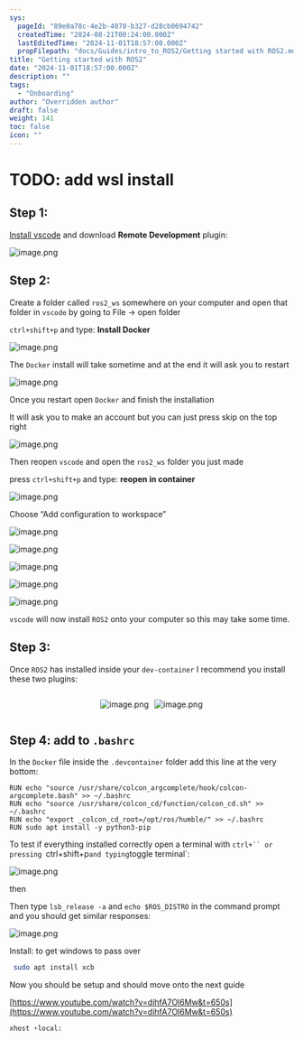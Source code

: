 ```yaml
---
sys:
  pageId: "89e0a78c-4e2b-4070-b327-d28cb0694742"
  createdTime: "2024-08-21T00:24:00.000Z"
  lastEditedTime: "2024-11-01T18:57:00.000Z"
  propFilepath: "docs/Guides/intro_to_ROS2/Getting started with ROS2.md"
title: "Getting started with ROS2"
date: "2024-11-01T18:57:00.000Z"
description: ""
tags:
  - "Onboarding"
author: "Overridden author"
draft: false
weight: 141
toc: false
icon: ""
---
```


# TODO: add wsl install

## Step 1:

[Install vscode](https://code.visualstudio.com/download) and download **Remote Development** plugin:

![image.png](https://prod-files-secure.s3.us-west-2.amazonaws.com/d518164a-d88e-44d1-a4ee-3adb3bd8bce0/efb52993-1881-4a40-b95e-6f020334f022/image.png?X-Amz-Algorithm=AWS4-HMAC-SHA256&X-Amz-Content-Sha256=UNSIGNED-PAYLOAD&X-Amz-Credential=ASIAZI2LB4664DYKWIB5%2F20250314%2Fus-west-2%2Fs3%2Faws4_request&X-Amz-Date=20250314T100825Z&X-Amz-Expires=3600&X-Amz-Security-Token=IQoJb3JpZ2luX2VjEKH%2F%2F%2F%2F%2F%2F%2F%2F%2F%2FwEaCXVzLXdlc3QtMiJGMEQCIHCtSsBBiNz4YRXXI05CT2rlQ4ZDXrJ4CPO%2Fwiah9ik8AiAJdxaXPH%2FZBvWmdUnnseF2gQsuJSttWf32cYHQwO9IwCqIBAjq%2F%2F%2F%2F%2F%2F%2F%2F%2F%2F8BEAAaDDYzNzQyMzE4MzgwNSIMN2iqfUUAaDUs%2BM%2BnKtwDYU9wYeDdCuXh%2BRwAUGT15Bg3tYKqYYh%2F33Ts0%2FpkklfUgycpwbfjiD2evZRzg%2F3KQveesk0v6492%2FdE%2BuAYrNaHPUwuchh2vURci6KqQRtUC%2B7umkUhHbp734t5296mPgf72vc34kNpMdQbfIuHU5Nn58dw1DK3FfSjUwGmMPE45GfGA2SkTa8ZTBDA8G8uM%2FrSW9re98WH82FGYnLWGjaHciJUN04kVhicAfJQikNaggYf9QPU7z569gKLjZvmofydjYN%2Bv96ZSgEwev5EV%2FBG4ZIhj7PcjZ%2Fkv4nIc37V0O5zblDDH%2B440NwvlxAkbpadAK%2BUR6ql3Lp19uk5kbkemCFH6Oaou6MoocOLUjqOIWRwNKV%2FV4L1GVAFvvQNsT99gZt1fD7Vmx24qVtRuifmeObOlmRUWl%2FEoAtGRWGeMTNV%2B1NfUqABQQKDArEcBZSUPaLSGSHvZK%2FvzdESRKw80jOtstOn6XZuM%2B7SrRA6e%2B4zegVkzg3aimQjP%2FImoKpsW6nspL8tbMWlSxTfqLLZsvM6EdG6GqnVelTEvpnH6B1AcdvO%2F12B%2BE19WIbB7pnqJmx%2BlIQyiFxqgHYY5xoemuXHvF7QfMXyJdADsFjfWSlxCvUNqxDsAtmowoejPvgY6pgGQwzA4WcppynoQJYsyZDKQMbBu8BA85FLFle0g2oJ0vTicqMqy78cJpmjIuNqZD9dMVuPF5zflOl7AhrgQ2bm0K1jK86vIdbxrqIpljLuj2XLM1V1uHvNoJga1R72nu8ExGXUkdsTHF3lXikjMMpOKKsWBTyjloA7h3eUbQ3YCwUxG31ybb8tPvX2WFdH73WIXsR6QTBcwPsqlKOhS7BA6NPW66S7g&X-Amz-Signature=6365daa31520ec6d58519fb8be70708ece2d3d3c85dc4574fb53b31e6dfcf4a1&X-Amz-SignedHeaders=host&x-id=GetObject)

## Step 2:

Create a folder called `ros2_ws` somewhere on your computer and open that folder in `vscode` by going to File → open folder 

`ctrl+shift+p` and type: **Install Docker**

![image.png](https://prod-files-secure.s3.us-west-2.amazonaws.com/d518164a-d88e-44d1-a4ee-3adb3bd8bce0/2269dc0e-1cd5-47ff-bceb-c04ad9b2eab0/image.png?X-Amz-Algorithm=AWS4-HMAC-SHA256&X-Amz-Content-Sha256=UNSIGNED-PAYLOAD&X-Amz-Credential=ASIAZI2LB4664DYKWIB5%2F20250314%2Fus-west-2%2Fs3%2Faws4_request&X-Amz-Date=20250314T100825Z&X-Amz-Expires=3600&X-Amz-Security-Token=IQoJb3JpZ2luX2VjEKH%2F%2F%2F%2F%2F%2F%2F%2F%2F%2FwEaCXVzLXdlc3QtMiJGMEQCIHCtSsBBiNz4YRXXI05CT2rlQ4ZDXrJ4CPO%2Fwiah9ik8AiAJdxaXPH%2FZBvWmdUnnseF2gQsuJSttWf32cYHQwO9IwCqIBAjq%2F%2F%2F%2F%2F%2F%2F%2F%2F%2F8BEAAaDDYzNzQyMzE4MzgwNSIMN2iqfUUAaDUs%2BM%2BnKtwDYU9wYeDdCuXh%2BRwAUGT15Bg3tYKqYYh%2F33Ts0%2FpkklfUgycpwbfjiD2evZRzg%2F3KQveesk0v6492%2FdE%2BuAYrNaHPUwuchh2vURci6KqQRtUC%2B7umkUhHbp734t5296mPgf72vc34kNpMdQbfIuHU5Nn58dw1DK3FfSjUwGmMPE45GfGA2SkTa8ZTBDA8G8uM%2FrSW9re98WH82FGYnLWGjaHciJUN04kVhicAfJQikNaggYf9QPU7z569gKLjZvmofydjYN%2Bv96ZSgEwev5EV%2FBG4ZIhj7PcjZ%2Fkv4nIc37V0O5zblDDH%2B440NwvlxAkbpadAK%2BUR6ql3Lp19uk5kbkemCFH6Oaou6MoocOLUjqOIWRwNKV%2FV4L1GVAFvvQNsT99gZt1fD7Vmx24qVtRuifmeObOlmRUWl%2FEoAtGRWGeMTNV%2B1NfUqABQQKDArEcBZSUPaLSGSHvZK%2FvzdESRKw80jOtstOn6XZuM%2B7SrRA6e%2B4zegVkzg3aimQjP%2FImoKpsW6nspL8tbMWlSxTfqLLZsvM6EdG6GqnVelTEvpnH6B1AcdvO%2F12B%2BE19WIbB7pnqJmx%2BlIQyiFxqgHYY5xoemuXHvF7QfMXyJdADsFjfWSlxCvUNqxDsAtmowoejPvgY6pgGQwzA4WcppynoQJYsyZDKQMbBu8BA85FLFle0g2oJ0vTicqMqy78cJpmjIuNqZD9dMVuPF5zflOl7AhrgQ2bm0K1jK86vIdbxrqIpljLuj2XLM1V1uHvNoJga1R72nu8ExGXUkdsTHF3lXikjMMpOKKsWBTyjloA7h3eUbQ3YCwUxG31ybb8tPvX2WFdH73WIXsR6QTBcwPsqlKOhS7BA6NPW66S7g&X-Amz-Signature=04bdb0e2c9c7e356cbd477a77b971edeed4b561cb5fc1a13de6cea9fc5c4eb91&X-Amz-SignedHeaders=host&x-id=GetObject)

The `Docker` install will take sometime and at the end it will ask you to restart

![image.png](https://prod-files-secure.s3.us-west-2.amazonaws.com/d518164a-d88e-44d1-a4ee-3adb3bd8bce0/ed233f78-be33-4b1f-b89c-9c346c0e961e/image.png?X-Amz-Algorithm=AWS4-HMAC-SHA256&X-Amz-Content-Sha256=UNSIGNED-PAYLOAD&X-Amz-Credential=ASIAZI2LB4664DYKWIB5%2F20250314%2Fus-west-2%2Fs3%2Faws4_request&X-Amz-Date=20250314T100825Z&X-Amz-Expires=3600&X-Amz-Security-Token=IQoJb3JpZ2luX2VjEKH%2F%2F%2F%2F%2F%2F%2F%2F%2F%2FwEaCXVzLXdlc3QtMiJGMEQCIHCtSsBBiNz4YRXXI05CT2rlQ4ZDXrJ4CPO%2Fwiah9ik8AiAJdxaXPH%2FZBvWmdUnnseF2gQsuJSttWf32cYHQwO9IwCqIBAjq%2F%2F%2F%2F%2F%2F%2F%2F%2F%2F8BEAAaDDYzNzQyMzE4MzgwNSIMN2iqfUUAaDUs%2BM%2BnKtwDYU9wYeDdCuXh%2BRwAUGT15Bg3tYKqYYh%2F33Ts0%2FpkklfUgycpwbfjiD2evZRzg%2F3KQveesk0v6492%2FdE%2BuAYrNaHPUwuchh2vURci6KqQRtUC%2B7umkUhHbp734t5296mPgf72vc34kNpMdQbfIuHU5Nn58dw1DK3FfSjUwGmMPE45GfGA2SkTa8ZTBDA8G8uM%2FrSW9re98WH82FGYnLWGjaHciJUN04kVhicAfJQikNaggYf9QPU7z569gKLjZvmofydjYN%2Bv96ZSgEwev5EV%2FBG4ZIhj7PcjZ%2Fkv4nIc37V0O5zblDDH%2B440NwvlxAkbpadAK%2BUR6ql3Lp19uk5kbkemCFH6Oaou6MoocOLUjqOIWRwNKV%2FV4L1GVAFvvQNsT99gZt1fD7Vmx24qVtRuifmeObOlmRUWl%2FEoAtGRWGeMTNV%2B1NfUqABQQKDArEcBZSUPaLSGSHvZK%2FvzdESRKw80jOtstOn6XZuM%2B7SrRA6e%2B4zegVkzg3aimQjP%2FImoKpsW6nspL8tbMWlSxTfqLLZsvM6EdG6GqnVelTEvpnH6B1AcdvO%2F12B%2BE19WIbB7pnqJmx%2BlIQyiFxqgHYY5xoemuXHvF7QfMXyJdADsFjfWSlxCvUNqxDsAtmowoejPvgY6pgGQwzA4WcppynoQJYsyZDKQMbBu8BA85FLFle0g2oJ0vTicqMqy78cJpmjIuNqZD9dMVuPF5zflOl7AhrgQ2bm0K1jK86vIdbxrqIpljLuj2XLM1V1uHvNoJga1R72nu8ExGXUkdsTHF3lXikjMMpOKKsWBTyjloA7h3eUbQ3YCwUxG31ybb8tPvX2WFdH73WIXsR6QTBcwPsqlKOhS7BA6NPW66S7g&X-Amz-Signature=cb86770985474668b825843c3eb0bc4cf00211bd38c77b59ef243b4e5f32d488&X-Amz-SignedHeaders=host&x-id=GetObject)

Once you restart open `Docker` and finish the installation

It will ask you to make an account but you can just press skip on the top right

![image.png](https://prod-files-secure.s3.us-west-2.amazonaws.com/d518164a-d88e-44d1-a4ee-3adb3bd8bce0/21010ad9-1659-4fd9-9f59-9932a09b2a3d/image.png?X-Amz-Algorithm=AWS4-HMAC-SHA256&X-Amz-Content-Sha256=UNSIGNED-PAYLOAD&X-Amz-Credential=ASIAZI2LB4664DYKWIB5%2F20250314%2Fus-west-2%2Fs3%2Faws4_request&X-Amz-Date=20250314T100825Z&X-Amz-Expires=3600&X-Amz-Security-Token=IQoJb3JpZ2luX2VjEKH%2F%2F%2F%2F%2F%2F%2F%2F%2F%2FwEaCXVzLXdlc3QtMiJGMEQCIHCtSsBBiNz4YRXXI05CT2rlQ4ZDXrJ4CPO%2Fwiah9ik8AiAJdxaXPH%2FZBvWmdUnnseF2gQsuJSttWf32cYHQwO9IwCqIBAjq%2F%2F%2F%2F%2F%2F%2F%2F%2F%2F8BEAAaDDYzNzQyMzE4MzgwNSIMN2iqfUUAaDUs%2BM%2BnKtwDYU9wYeDdCuXh%2BRwAUGT15Bg3tYKqYYh%2F33Ts0%2FpkklfUgycpwbfjiD2evZRzg%2F3KQveesk0v6492%2FdE%2BuAYrNaHPUwuchh2vURci6KqQRtUC%2B7umkUhHbp734t5296mPgf72vc34kNpMdQbfIuHU5Nn58dw1DK3FfSjUwGmMPE45GfGA2SkTa8ZTBDA8G8uM%2FrSW9re98WH82FGYnLWGjaHciJUN04kVhicAfJQikNaggYf9QPU7z569gKLjZvmofydjYN%2Bv96ZSgEwev5EV%2FBG4ZIhj7PcjZ%2Fkv4nIc37V0O5zblDDH%2B440NwvlxAkbpadAK%2BUR6ql3Lp19uk5kbkemCFH6Oaou6MoocOLUjqOIWRwNKV%2FV4L1GVAFvvQNsT99gZt1fD7Vmx24qVtRuifmeObOlmRUWl%2FEoAtGRWGeMTNV%2B1NfUqABQQKDArEcBZSUPaLSGSHvZK%2FvzdESRKw80jOtstOn6XZuM%2B7SrRA6e%2B4zegVkzg3aimQjP%2FImoKpsW6nspL8tbMWlSxTfqLLZsvM6EdG6GqnVelTEvpnH6B1AcdvO%2F12B%2BE19WIbB7pnqJmx%2BlIQyiFxqgHYY5xoemuXHvF7QfMXyJdADsFjfWSlxCvUNqxDsAtmowoejPvgY6pgGQwzA4WcppynoQJYsyZDKQMbBu8BA85FLFle0g2oJ0vTicqMqy78cJpmjIuNqZD9dMVuPF5zflOl7AhrgQ2bm0K1jK86vIdbxrqIpljLuj2XLM1V1uHvNoJga1R72nu8ExGXUkdsTHF3lXikjMMpOKKsWBTyjloA7h3eUbQ3YCwUxG31ybb8tPvX2WFdH73WIXsR6QTBcwPsqlKOhS7BA6NPW66S7g&X-Amz-Signature=6ea919ec4ea18285a0c5389eaa26fd04d64fed7078aff1cbad6a86f085140458&X-Amz-SignedHeaders=host&x-id=GetObject)

Then reopen `vscode` and open the `ros2_ws` folder you just made

press `ctrl+shift+p` and type: **reopen in container**

![image.png](https://prod-files-secure.s3.us-west-2.amazonaws.com/d518164a-d88e-44d1-a4ee-3adb3bd8bce0/4e93b8c2-41ad-488c-8095-c74205196118/image.png?X-Amz-Algorithm=AWS4-HMAC-SHA256&X-Amz-Content-Sha256=UNSIGNED-PAYLOAD&X-Amz-Credential=ASIAZI2LB4664DYKWIB5%2F20250314%2Fus-west-2%2Fs3%2Faws4_request&X-Amz-Date=20250314T100825Z&X-Amz-Expires=3600&X-Amz-Security-Token=IQoJb3JpZ2luX2VjEKH%2F%2F%2F%2F%2F%2F%2F%2F%2F%2FwEaCXVzLXdlc3QtMiJGMEQCIHCtSsBBiNz4YRXXI05CT2rlQ4ZDXrJ4CPO%2Fwiah9ik8AiAJdxaXPH%2FZBvWmdUnnseF2gQsuJSttWf32cYHQwO9IwCqIBAjq%2F%2F%2F%2F%2F%2F%2F%2F%2F%2F8BEAAaDDYzNzQyMzE4MzgwNSIMN2iqfUUAaDUs%2BM%2BnKtwDYU9wYeDdCuXh%2BRwAUGT15Bg3tYKqYYh%2F33Ts0%2FpkklfUgycpwbfjiD2evZRzg%2F3KQveesk0v6492%2FdE%2BuAYrNaHPUwuchh2vURci6KqQRtUC%2B7umkUhHbp734t5296mPgf72vc34kNpMdQbfIuHU5Nn58dw1DK3FfSjUwGmMPE45GfGA2SkTa8ZTBDA8G8uM%2FrSW9re98WH82FGYnLWGjaHciJUN04kVhicAfJQikNaggYf9QPU7z569gKLjZvmofydjYN%2Bv96ZSgEwev5EV%2FBG4ZIhj7PcjZ%2Fkv4nIc37V0O5zblDDH%2B440NwvlxAkbpadAK%2BUR6ql3Lp19uk5kbkemCFH6Oaou6MoocOLUjqOIWRwNKV%2FV4L1GVAFvvQNsT99gZt1fD7Vmx24qVtRuifmeObOlmRUWl%2FEoAtGRWGeMTNV%2B1NfUqABQQKDArEcBZSUPaLSGSHvZK%2FvzdESRKw80jOtstOn6XZuM%2B7SrRA6e%2B4zegVkzg3aimQjP%2FImoKpsW6nspL8tbMWlSxTfqLLZsvM6EdG6GqnVelTEvpnH6B1AcdvO%2F12B%2BE19WIbB7pnqJmx%2BlIQyiFxqgHYY5xoemuXHvF7QfMXyJdADsFjfWSlxCvUNqxDsAtmowoejPvgY6pgGQwzA4WcppynoQJYsyZDKQMbBu8BA85FLFle0g2oJ0vTicqMqy78cJpmjIuNqZD9dMVuPF5zflOl7AhrgQ2bm0K1jK86vIdbxrqIpljLuj2XLM1V1uHvNoJga1R72nu8ExGXUkdsTHF3lXikjMMpOKKsWBTyjloA7h3eUbQ3YCwUxG31ybb8tPvX2WFdH73WIXsR6QTBcwPsqlKOhS7BA6NPW66S7g&X-Amz-Signature=9cbe052c2f95b0731db3418d85cf0092f3b6b4535e9c82101c1aba36eb9666f5&X-Amz-SignedHeaders=host&x-id=GetObject)

Choose “Add configuration to workspace”

![image.png](https://prod-files-secure.s3.us-west-2.amazonaws.com/d518164a-d88e-44d1-a4ee-3adb3bd8bce0/9560b282-5060-4989-ba37-97e7b2c22476/image.png?X-Amz-Algorithm=AWS4-HMAC-SHA256&X-Amz-Content-Sha256=UNSIGNED-PAYLOAD&X-Amz-Credential=ASIAZI2LB4664DYKWIB5%2F20250314%2Fus-west-2%2Fs3%2Faws4_request&X-Amz-Date=20250314T100825Z&X-Amz-Expires=3600&X-Amz-Security-Token=IQoJb3JpZ2luX2VjEKH%2F%2F%2F%2F%2F%2F%2F%2F%2F%2FwEaCXVzLXdlc3QtMiJGMEQCIHCtSsBBiNz4YRXXI05CT2rlQ4ZDXrJ4CPO%2Fwiah9ik8AiAJdxaXPH%2FZBvWmdUnnseF2gQsuJSttWf32cYHQwO9IwCqIBAjq%2F%2F%2F%2F%2F%2F%2F%2F%2F%2F8BEAAaDDYzNzQyMzE4MzgwNSIMN2iqfUUAaDUs%2BM%2BnKtwDYU9wYeDdCuXh%2BRwAUGT15Bg3tYKqYYh%2F33Ts0%2FpkklfUgycpwbfjiD2evZRzg%2F3KQveesk0v6492%2FdE%2BuAYrNaHPUwuchh2vURci6KqQRtUC%2B7umkUhHbp734t5296mPgf72vc34kNpMdQbfIuHU5Nn58dw1DK3FfSjUwGmMPE45GfGA2SkTa8ZTBDA8G8uM%2FrSW9re98WH82FGYnLWGjaHciJUN04kVhicAfJQikNaggYf9QPU7z569gKLjZvmofydjYN%2Bv96ZSgEwev5EV%2FBG4ZIhj7PcjZ%2Fkv4nIc37V0O5zblDDH%2B440NwvlxAkbpadAK%2BUR6ql3Lp19uk5kbkemCFH6Oaou6MoocOLUjqOIWRwNKV%2FV4L1GVAFvvQNsT99gZt1fD7Vmx24qVtRuifmeObOlmRUWl%2FEoAtGRWGeMTNV%2B1NfUqABQQKDArEcBZSUPaLSGSHvZK%2FvzdESRKw80jOtstOn6XZuM%2B7SrRA6e%2B4zegVkzg3aimQjP%2FImoKpsW6nspL8tbMWlSxTfqLLZsvM6EdG6GqnVelTEvpnH6B1AcdvO%2F12B%2BE19WIbB7pnqJmx%2BlIQyiFxqgHYY5xoemuXHvF7QfMXyJdADsFjfWSlxCvUNqxDsAtmowoejPvgY6pgGQwzA4WcppynoQJYsyZDKQMbBu8BA85FLFle0g2oJ0vTicqMqy78cJpmjIuNqZD9dMVuPF5zflOl7AhrgQ2bm0K1jK86vIdbxrqIpljLuj2XLM1V1uHvNoJga1R72nu8ExGXUkdsTHF3lXikjMMpOKKsWBTyjloA7h3eUbQ3YCwUxG31ybb8tPvX2WFdH73WIXsR6QTBcwPsqlKOhS7BA6NPW66S7g&X-Amz-Signature=c5fd2209c1850031203529a17d16195de298e0984f1b35b73bc68ff11e4ea1bd&X-Amz-SignedHeaders=host&x-id=GetObject)

![image.png](https://prod-files-secure.s3.us-west-2.amazonaws.com/d518164a-d88e-44d1-a4ee-3adb3bd8bce0/2ee63f81-886b-48e8-a553-dc6e5eac99e4/image.png?X-Amz-Algorithm=AWS4-HMAC-SHA256&X-Amz-Content-Sha256=UNSIGNED-PAYLOAD&X-Amz-Credential=ASIAZI2LB4664DYKWIB5%2F20250314%2Fus-west-2%2Fs3%2Faws4_request&X-Amz-Date=20250314T100825Z&X-Amz-Expires=3600&X-Amz-Security-Token=IQoJb3JpZ2luX2VjEKH%2F%2F%2F%2F%2F%2F%2F%2F%2F%2FwEaCXVzLXdlc3QtMiJGMEQCIHCtSsBBiNz4YRXXI05CT2rlQ4ZDXrJ4CPO%2Fwiah9ik8AiAJdxaXPH%2FZBvWmdUnnseF2gQsuJSttWf32cYHQwO9IwCqIBAjq%2F%2F%2F%2F%2F%2F%2F%2F%2F%2F8BEAAaDDYzNzQyMzE4MzgwNSIMN2iqfUUAaDUs%2BM%2BnKtwDYU9wYeDdCuXh%2BRwAUGT15Bg3tYKqYYh%2F33Ts0%2FpkklfUgycpwbfjiD2evZRzg%2F3KQveesk0v6492%2FdE%2BuAYrNaHPUwuchh2vURci6KqQRtUC%2B7umkUhHbp734t5296mPgf72vc34kNpMdQbfIuHU5Nn58dw1DK3FfSjUwGmMPE45GfGA2SkTa8ZTBDA8G8uM%2FrSW9re98WH82FGYnLWGjaHciJUN04kVhicAfJQikNaggYf9QPU7z569gKLjZvmofydjYN%2Bv96ZSgEwev5EV%2FBG4ZIhj7PcjZ%2Fkv4nIc37V0O5zblDDH%2B440NwvlxAkbpadAK%2BUR6ql3Lp19uk5kbkemCFH6Oaou6MoocOLUjqOIWRwNKV%2FV4L1GVAFvvQNsT99gZt1fD7Vmx24qVtRuifmeObOlmRUWl%2FEoAtGRWGeMTNV%2B1NfUqABQQKDArEcBZSUPaLSGSHvZK%2FvzdESRKw80jOtstOn6XZuM%2B7SrRA6e%2B4zegVkzg3aimQjP%2FImoKpsW6nspL8tbMWlSxTfqLLZsvM6EdG6GqnVelTEvpnH6B1AcdvO%2F12B%2BE19WIbB7pnqJmx%2BlIQyiFxqgHYY5xoemuXHvF7QfMXyJdADsFjfWSlxCvUNqxDsAtmowoejPvgY6pgGQwzA4WcppynoQJYsyZDKQMbBu8BA85FLFle0g2oJ0vTicqMqy78cJpmjIuNqZD9dMVuPF5zflOl7AhrgQ2bm0K1jK86vIdbxrqIpljLuj2XLM1V1uHvNoJga1R72nu8ExGXUkdsTHF3lXikjMMpOKKsWBTyjloA7h3eUbQ3YCwUxG31ybb8tPvX2WFdH73WIXsR6QTBcwPsqlKOhS7BA6NPW66S7g&X-Amz-Signature=49a721f759e9b97384ad7b99c349e2199701e6a46ef97a83537eca622c1b87ee&X-Amz-SignedHeaders=host&x-id=GetObject)

![image.png](https://prod-files-secure.s3.us-west-2.amazonaws.com/d518164a-d88e-44d1-a4ee-3adb3bd8bce0/ae1580b2-b048-407e-aed9-b584224a7a04/image.png?X-Amz-Algorithm=AWS4-HMAC-SHA256&X-Amz-Content-Sha256=UNSIGNED-PAYLOAD&X-Amz-Credential=ASIAZI2LB4664DYKWIB5%2F20250314%2Fus-west-2%2Fs3%2Faws4_request&X-Amz-Date=20250314T100825Z&X-Amz-Expires=3600&X-Amz-Security-Token=IQoJb3JpZ2luX2VjEKH%2F%2F%2F%2F%2F%2F%2F%2F%2F%2FwEaCXVzLXdlc3QtMiJGMEQCIHCtSsBBiNz4YRXXI05CT2rlQ4ZDXrJ4CPO%2Fwiah9ik8AiAJdxaXPH%2FZBvWmdUnnseF2gQsuJSttWf32cYHQwO9IwCqIBAjq%2F%2F%2F%2F%2F%2F%2F%2F%2F%2F8BEAAaDDYzNzQyMzE4MzgwNSIMN2iqfUUAaDUs%2BM%2BnKtwDYU9wYeDdCuXh%2BRwAUGT15Bg3tYKqYYh%2F33Ts0%2FpkklfUgycpwbfjiD2evZRzg%2F3KQveesk0v6492%2FdE%2BuAYrNaHPUwuchh2vURci6KqQRtUC%2B7umkUhHbp734t5296mPgf72vc34kNpMdQbfIuHU5Nn58dw1DK3FfSjUwGmMPE45GfGA2SkTa8ZTBDA8G8uM%2FrSW9re98WH82FGYnLWGjaHciJUN04kVhicAfJQikNaggYf9QPU7z569gKLjZvmofydjYN%2Bv96ZSgEwev5EV%2FBG4ZIhj7PcjZ%2Fkv4nIc37V0O5zblDDH%2B440NwvlxAkbpadAK%2BUR6ql3Lp19uk5kbkemCFH6Oaou6MoocOLUjqOIWRwNKV%2FV4L1GVAFvvQNsT99gZt1fD7Vmx24qVtRuifmeObOlmRUWl%2FEoAtGRWGeMTNV%2B1NfUqABQQKDArEcBZSUPaLSGSHvZK%2FvzdESRKw80jOtstOn6XZuM%2B7SrRA6e%2B4zegVkzg3aimQjP%2FImoKpsW6nspL8tbMWlSxTfqLLZsvM6EdG6GqnVelTEvpnH6B1AcdvO%2F12B%2BE19WIbB7pnqJmx%2BlIQyiFxqgHYY5xoemuXHvF7QfMXyJdADsFjfWSlxCvUNqxDsAtmowoejPvgY6pgGQwzA4WcppynoQJYsyZDKQMbBu8BA85FLFle0g2oJ0vTicqMqy78cJpmjIuNqZD9dMVuPF5zflOl7AhrgQ2bm0K1jK86vIdbxrqIpljLuj2XLM1V1uHvNoJga1R72nu8ExGXUkdsTHF3lXikjMMpOKKsWBTyjloA7h3eUbQ3YCwUxG31ybb8tPvX2WFdH73WIXsR6QTBcwPsqlKOhS7BA6NPW66S7g&X-Amz-Signature=a6bccb9fc8e6ef0749273185fb144b240f1f45017a548ff3c65803d15292740a&X-Amz-SignedHeaders=host&x-id=GetObject)

![image.png](https://prod-files-secure.s3.us-west-2.amazonaws.com/d518164a-d88e-44d1-a4ee-3adb3bd8bce0/53255b28-f75e-430f-b9e3-c0ac8577e42b/image.png?X-Amz-Algorithm=AWS4-HMAC-SHA256&X-Amz-Content-Sha256=UNSIGNED-PAYLOAD&X-Amz-Credential=ASIAZI2LB4664DYKWIB5%2F20250314%2Fus-west-2%2Fs3%2Faws4_request&X-Amz-Date=20250314T100825Z&X-Amz-Expires=3600&X-Amz-Security-Token=IQoJb3JpZ2luX2VjEKH%2F%2F%2F%2F%2F%2F%2F%2F%2F%2FwEaCXVzLXdlc3QtMiJGMEQCIHCtSsBBiNz4YRXXI05CT2rlQ4ZDXrJ4CPO%2Fwiah9ik8AiAJdxaXPH%2FZBvWmdUnnseF2gQsuJSttWf32cYHQwO9IwCqIBAjq%2F%2F%2F%2F%2F%2F%2F%2F%2F%2F8BEAAaDDYzNzQyMzE4MzgwNSIMN2iqfUUAaDUs%2BM%2BnKtwDYU9wYeDdCuXh%2BRwAUGT15Bg3tYKqYYh%2F33Ts0%2FpkklfUgycpwbfjiD2evZRzg%2F3KQveesk0v6492%2FdE%2BuAYrNaHPUwuchh2vURci6KqQRtUC%2B7umkUhHbp734t5296mPgf72vc34kNpMdQbfIuHU5Nn58dw1DK3FfSjUwGmMPE45GfGA2SkTa8ZTBDA8G8uM%2FrSW9re98WH82FGYnLWGjaHciJUN04kVhicAfJQikNaggYf9QPU7z569gKLjZvmofydjYN%2Bv96ZSgEwev5EV%2FBG4ZIhj7PcjZ%2Fkv4nIc37V0O5zblDDH%2B440NwvlxAkbpadAK%2BUR6ql3Lp19uk5kbkemCFH6Oaou6MoocOLUjqOIWRwNKV%2FV4L1GVAFvvQNsT99gZt1fD7Vmx24qVtRuifmeObOlmRUWl%2FEoAtGRWGeMTNV%2B1NfUqABQQKDArEcBZSUPaLSGSHvZK%2FvzdESRKw80jOtstOn6XZuM%2B7SrRA6e%2B4zegVkzg3aimQjP%2FImoKpsW6nspL8tbMWlSxTfqLLZsvM6EdG6GqnVelTEvpnH6B1AcdvO%2F12B%2BE19WIbB7pnqJmx%2BlIQyiFxqgHYY5xoemuXHvF7QfMXyJdADsFjfWSlxCvUNqxDsAtmowoejPvgY6pgGQwzA4WcppynoQJYsyZDKQMbBu8BA85FLFle0g2oJ0vTicqMqy78cJpmjIuNqZD9dMVuPF5zflOl7AhrgQ2bm0K1jK86vIdbxrqIpljLuj2XLM1V1uHvNoJga1R72nu8ExGXUkdsTHF3lXikjMMpOKKsWBTyjloA7h3eUbQ3YCwUxG31ybb8tPvX2WFdH73WIXsR6QTBcwPsqlKOhS7BA6NPW66S7g&X-Amz-Signature=3761e7d424324576e1c0bf764d96bce72448022b8949dfe22d59e6ec30d473c8&X-Amz-SignedHeaders=host&x-id=GetObject)

![image.png](https://prod-files-secure.s3.us-west-2.amazonaws.com/d518164a-d88e-44d1-a4ee-3adb3bd8bce0/7c562767-5af9-4ffb-97d1-327bcdf4ee00/image.png?X-Amz-Algorithm=AWS4-HMAC-SHA256&X-Amz-Content-Sha256=UNSIGNED-PAYLOAD&X-Amz-Credential=ASIAZI2LB4664DYKWIB5%2F20250314%2Fus-west-2%2Fs3%2Faws4_request&X-Amz-Date=20250314T100825Z&X-Amz-Expires=3600&X-Amz-Security-Token=IQoJb3JpZ2luX2VjEKH%2F%2F%2F%2F%2F%2F%2F%2F%2F%2FwEaCXVzLXdlc3QtMiJGMEQCIHCtSsBBiNz4YRXXI05CT2rlQ4ZDXrJ4CPO%2Fwiah9ik8AiAJdxaXPH%2FZBvWmdUnnseF2gQsuJSttWf32cYHQwO9IwCqIBAjq%2F%2F%2F%2F%2F%2F%2F%2F%2F%2F8BEAAaDDYzNzQyMzE4MzgwNSIMN2iqfUUAaDUs%2BM%2BnKtwDYU9wYeDdCuXh%2BRwAUGT15Bg3tYKqYYh%2F33Ts0%2FpkklfUgycpwbfjiD2evZRzg%2F3KQveesk0v6492%2FdE%2BuAYrNaHPUwuchh2vURci6KqQRtUC%2B7umkUhHbp734t5296mPgf72vc34kNpMdQbfIuHU5Nn58dw1DK3FfSjUwGmMPE45GfGA2SkTa8ZTBDA8G8uM%2FrSW9re98WH82FGYnLWGjaHciJUN04kVhicAfJQikNaggYf9QPU7z569gKLjZvmofydjYN%2Bv96ZSgEwev5EV%2FBG4ZIhj7PcjZ%2Fkv4nIc37V0O5zblDDH%2B440NwvlxAkbpadAK%2BUR6ql3Lp19uk5kbkemCFH6Oaou6MoocOLUjqOIWRwNKV%2FV4L1GVAFvvQNsT99gZt1fD7Vmx24qVtRuifmeObOlmRUWl%2FEoAtGRWGeMTNV%2B1NfUqABQQKDArEcBZSUPaLSGSHvZK%2FvzdESRKw80jOtstOn6XZuM%2B7SrRA6e%2B4zegVkzg3aimQjP%2FImoKpsW6nspL8tbMWlSxTfqLLZsvM6EdG6GqnVelTEvpnH6B1AcdvO%2F12B%2BE19WIbB7pnqJmx%2BlIQyiFxqgHYY5xoemuXHvF7QfMXyJdADsFjfWSlxCvUNqxDsAtmowoejPvgY6pgGQwzA4WcppynoQJYsyZDKQMbBu8BA85FLFle0g2oJ0vTicqMqy78cJpmjIuNqZD9dMVuPF5zflOl7AhrgQ2bm0K1jK86vIdbxrqIpljLuj2XLM1V1uHvNoJga1R72nu8ExGXUkdsTHF3lXikjMMpOKKsWBTyjloA7h3eUbQ3YCwUxG31ybb8tPvX2WFdH73WIXsR6QTBcwPsqlKOhS7BA6NPW66S7g&X-Amz-Signature=2d29b31b2e624418697ddac0db9a2bb9e0adebeb7b13ae47a0d13644d10d5eef&X-Amz-SignedHeaders=host&x-id=GetObject)

`vscode` will now install `ROS2` onto your computer so this may take some time.

## Step 3:

Once `ROS2` has installed inside your `dev-container` I recommend you install these two plugins:

<div style="display: flex;flex-direction: row; column-gap:10px; max-width: 630px;justify-content: center;">
<div>

![image.png](https://prod-files-secure.s3.us-west-2.amazonaws.com/d518164a-d88e-44d1-a4ee-3adb3bd8bce0/3fc3d550-5a54-4ba1-ba6b-faa01cdb7369/image.png?X-Amz-Algorithm=AWS4-HMAC-SHA256&X-Amz-Content-Sha256=UNSIGNED-PAYLOAD&X-Amz-Credential=ASIAZI2LB46624Y4GGNC%2F20250314%2Fus-west-2%2Fs3%2Faws4_request&X-Amz-Date=20250314T100828Z&X-Amz-Expires=3600&X-Amz-Security-Token=IQoJb3JpZ2luX2VjEKH%2F%2F%2F%2F%2F%2F%2F%2F%2F%2FwEaCXVzLXdlc3QtMiJHMEUCIQCUSb5OW74%2FpCRQoz95nSc9oC2mgnkTeVsDcESQzdZ8TQIgUhLsjU5Y8UKtujmbTHkZ3Bar38L3olBGEKqksBQ5fd0qiAQI6v%2F%2F%2F%2F%2F%2F%2F%2F%2F%2FARAAGgw2Mzc0MjMxODM4MDUiDCZQ1orG2v1VLTXGZyrcAyGAiRyBmvH%2FtrToHQjw5N4Umx2LJEKtNtpUWEw%2FAjMOXhEu%2BO8s7BZ3pLTHPHzcr5VCd02s4Uds3nsPDIiLVrmgxmq7SMyyiyWQeSOU0jl5CLf47nDmj0RxLgEL7ghn%2BzV9fyw5hmEWZCpaRHJ24YluAMSptwVI6ZIMvnxVAhJY%2FKgDKp0HjE5Wz5v9hKMN4yTdXvJs5%2BLF%2BI6JopRS9ztUpvGi97gHYBQLSHDP9nh12rBKZFNBCtyUSd%2BBwB7zvUGbm8rq9q%2B%2BRqY7BxP006WdyANhYXPQUbhfOjBRpRnEXA11K6G%2BKzjQDKkDC6rdb8fNZyReuc2zzja1Xh02CFaGNxKjTtXI%2Bodb1MzRQjWmFzXUCYovZmpoDWfCj8FaLQbprbwv2h2R3pqWtz0GEV3SJnJZ4MBETufuYKyFwtSri%2FqkcSRdr%2BvwuCZBw0DZ3st%2F5I%2BkqZNmA0J2s032R3GE%2Bg8nWOPqV0liUtGXfta1VKwvLCEOUyad9R3maP9SARLTB%2BoQIU7mTWVsElNu0hP7gPA%2BFytiaum7oI3DLZiG5s0Rn5rZ957nHUcQFN%2BG5l1xCb%2BDN6mANI4OJfRdWj9a5WCLFsaF5sjR9lzPHaBGUIAUdzf2S9UKILYyMJHoz74GOqUB9bzPVS3qzZ%2FzeyCSt39aUE%2BP1ESRYJg3AsZrRy67c9qB%2Bu5jBpaP3h67cFAKYjwXqqm8wEsb8QebHcnXEr%2B2JTrIvvJ3AW2k9MsIWwNCV1HTnUdnpupo2EhHBmUHL5uPHb4rA%2FaFaEIw1ZuziEuTz8ibilM%2FBs5%2Fjec1HgM%2BlWGyYYaDie7pIpVKYVicVtyfk%2BlNXf1ndekfU%2Ffre0wMMuSlw3CK&X-Amz-Signature=244446c0911dc9a9592b1d3c51e78d8162197ad4adb7bd60ebf592646077b472&X-Amz-SignedHeaders=host&x-id=GetObject)

</div>
<div>

![image.png](https://prod-files-secure.s3.us-west-2.amazonaws.com/d518164a-d88e-44d1-a4ee-3adb3bd8bce0/d994cc66-13c2-4093-a5a3-f84cf4601a82/image.png?X-Amz-Algorithm=AWS4-HMAC-SHA256&X-Amz-Content-Sha256=UNSIGNED-PAYLOAD&X-Amz-Credential=ASIAZI2LB4667K72PH3W%2F20250314%2Fus-west-2%2Fs3%2Faws4_request&X-Amz-Date=20250314T100829Z&X-Amz-Expires=3600&X-Amz-Security-Token=IQoJb3JpZ2luX2VjEKH%2F%2F%2F%2F%2F%2F%2F%2F%2F%2FwEaCXVzLXdlc3QtMiJHMEUCIF3wSKf22wn2JxEYQtiAIwxJUMXhxLTGZaWp4YCL3YYcAiEAiP%2Fo4xTr0PIfBZqGUP%2B2Bbx6J6gdFH5gER%2BUrTu1lyUqiAQI6v%2F%2F%2F%2F%2F%2F%2F%2F%2F%2FARAAGgw2Mzc0MjMxODM4MDUiDFO87WUVPscCVSWMSSrcAylgfrZiV1etfhHKECKpnXPVFhikLW%2FUFWTjA8s%2BYojAcisTwpduvScjvERA%2FwWUW6ASStOnji54VCzAORoygPwMSCGcjKNO%2F%2BtTnWVzErULnTUoleoEBs6tB8a1pGPhmHNCW%2FRG3wAh1taiovz1Jpu2NPFBOJ6Xe8TXX870kyRXIXNp93OzpQA2uIfgstljlAr0mWVAcz5euFfXkyNLBAxZd%2FERI%2FN2mtwJ7TpgRgoQB44eskjleBV%2F6rs4fjcPYiAtvbCUc9V3D3rW9hrrDe2vCLx24JqIPV4T872TTzF8fskJblk62wPYBfzZZ9D%2B2pDUVF7wsa%2Fpl8P%2FPGJxlikMF46Y%2FDZbdQyDJ2T1XicJgd1lzNZF3iuxwjukqjg06cfkth3kZOgLaqEypFAh%2F9ph0HTZ98QR4mRlp83eRbMuPSx1hOet8SEG7XcMAdTou86YB7IPYnNXrPaAP9j%2Bafuto6ZSPXkgMAubWgWQVAHzUNEUGL6IR3ja4QuUEJPnRoBMgdnO%2FOSqYYM3PjRDWRk2ZHPdIZz5WvEMoHz5LK6PcW%2BCbD5fv5BMi4WsxZRUg1JyAKj0J9iLQ6U3zZAV4PfyNAfgWv7STYyiIorhyyGf%2BDf4Ii5Sd1J6qq8UMJDoz74GOqUBNEXfQy4bHZ9S9sInizrCw86DXAoiu86UGXB4kxMxC26ml7ARL%2BKy3AptiVYZucaoOHD8uvx1w%2BLw4ze9pLjxrOgRQIhqDutiVMZ7FneorWYSbWCr5OoflvKb%2FIkegYiUduTAOvqIoFMYtnq%2BQfM1Q1e0NW8PJ2Nd8QtJ7JzZu8UuqIlJZaGfYAzVgbwJZyw45udXVucvpSLIGJTQIYz4bttnSXKA&X-Amz-Signature=38b14e8958754dd1d03bab8211af54c98be67f7215fb43f8e0035534d4522fcb&X-Amz-SignedHeaders=host&x-id=GetObject)

</div>
</div>

## Step 4: add to `.bashrc`

In the `Docker` file inside the `.devcontainer` folder add this line at the very bottom: 

```docker
RUN echo "source /usr/share/colcon_argcomplete/hook/colcon-argcomplete.bash" >> ~/.bashrc
RUN echo "source /usr/share/colcon_cd/function/colcon_cd.sh" >> ~/.bashrc
RUN echo "export _colcon_cd_root=/opt/ros/humble/" >> ~/.bashrc
RUN sudo apt install -y python3-pip 
```

To test if everything installed correctly open a terminal with `ctrl+`` or pressing `ctrl+shift+p` and typing `toggle terminal`:

![image.png](https://prod-files-secure.s3.us-west-2.amazonaws.com/d518164a-d88e-44d1-a4ee-3adb3bd8bce0/6a4943d8-b04e-4c02-9a58-775f3384d1a5/image.png?X-Amz-Algorithm=AWS4-HMAC-SHA256&X-Amz-Content-Sha256=UNSIGNED-PAYLOAD&X-Amz-Credential=ASIAZI2LB4664DYKWIB5%2F20250314%2Fus-west-2%2Fs3%2Faws4_request&X-Amz-Date=20250314T100825Z&X-Amz-Expires=3600&X-Amz-Security-Token=IQoJb3JpZ2luX2VjEKH%2F%2F%2F%2F%2F%2F%2F%2F%2F%2FwEaCXVzLXdlc3QtMiJGMEQCIHCtSsBBiNz4YRXXI05CT2rlQ4ZDXrJ4CPO%2Fwiah9ik8AiAJdxaXPH%2FZBvWmdUnnseF2gQsuJSttWf32cYHQwO9IwCqIBAjq%2F%2F%2F%2F%2F%2F%2F%2F%2F%2F8BEAAaDDYzNzQyMzE4MzgwNSIMN2iqfUUAaDUs%2BM%2BnKtwDYU9wYeDdCuXh%2BRwAUGT15Bg3tYKqYYh%2F33Ts0%2FpkklfUgycpwbfjiD2evZRzg%2F3KQveesk0v6492%2FdE%2BuAYrNaHPUwuchh2vURci6KqQRtUC%2B7umkUhHbp734t5296mPgf72vc34kNpMdQbfIuHU5Nn58dw1DK3FfSjUwGmMPE45GfGA2SkTa8ZTBDA8G8uM%2FrSW9re98WH82FGYnLWGjaHciJUN04kVhicAfJQikNaggYf9QPU7z569gKLjZvmofydjYN%2Bv96ZSgEwev5EV%2FBG4ZIhj7PcjZ%2Fkv4nIc37V0O5zblDDH%2B440NwvlxAkbpadAK%2BUR6ql3Lp19uk5kbkemCFH6Oaou6MoocOLUjqOIWRwNKV%2FV4L1GVAFvvQNsT99gZt1fD7Vmx24qVtRuifmeObOlmRUWl%2FEoAtGRWGeMTNV%2B1NfUqABQQKDArEcBZSUPaLSGSHvZK%2FvzdESRKw80jOtstOn6XZuM%2B7SrRA6e%2B4zegVkzg3aimQjP%2FImoKpsW6nspL8tbMWlSxTfqLLZsvM6EdG6GqnVelTEvpnH6B1AcdvO%2F12B%2BE19WIbB7pnqJmx%2BlIQyiFxqgHYY5xoemuXHvF7QfMXyJdADsFjfWSlxCvUNqxDsAtmowoejPvgY6pgGQwzA4WcppynoQJYsyZDKQMbBu8BA85FLFle0g2oJ0vTicqMqy78cJpmjIuNqZD9dMVuPF5zflOl7AhrgQ2bm0K1jK86vIdbxrqIpljLuj2XLM1V1uHvNoJga1R72nu8ExGXUkdsTHF3lXikjMMpOKKsWBTyjloA7h3eUbQ3YCwUxG31ybb8tPvX2WFdH73WIXsR6QTBcwPsqlKOhS7BA6NPW66S7g&X-Amz-Signature=2468b2625997331630179665eed9fea55fb7cca08d2d48f96466175a8e89495d&X-Amz-SignedHeaders=host&x-id=GetObject)

then 

Then type `lsb_release -a` and `echo $ROS_DISTRO` in the command prompt and you should get similar responses:

![image.png](https://prod-files-secure.s3.us-west-2.amazonaws.com/d518164a-d88e-44d1-a4ee-3adb3bd8bce0/3e635dec-a805-4e85-8b9e-d000e5b71a4e/image.png?X-Amz-Algorithm=AWS4-HMAC-SHA256&X-Amz-Content-Sha256=UNSIGNED-PAYLOAD&X-Amz-Credential=ASIAZI2LB4664DYKWIB5%2F20250314%2Fus-west-2%2Fs3%2Faws4_request&X-Amz-Date=20250314T100825Z&X-Amz-Expires=3600&X-Amz-Security-Token=IQoJb3JpZ2luX2VjEKH%2F%2F%2F%2F%2F%2F%2F%2F%2F%2FwEaCXVzLXdlc3QtMiJGMEQCIHCtSsBBiNz4YRXXI05CT2rlQ4ZDXrJ4CPO%2Fwiah9ik8AiAJdxaXPH%2FZBvWmdUnnseF2gQsuJSttWf32cYHQwO9IwCqIBAjq%2F%2F%2F%2F%2F%2F%2F%2F%2F%2F8BEAAaDDYzNzQyMzE4MzgwNSIMN2iqfUUAaDUs%2BM%2BnKtwDYU9wYeDdCuXh%2BRwAUGT15Bg3tYKqYYh%2F33Ts0%2FpkklfUgycpwbfjiD2evZRzg%2F3KQveesk0v6492%2FdE%2BuAYrNaHPUwuchh2vURci6KqQRtUC%2B7umkUhHbp734t5296mPgf72vc34kNpMdQbfIuHU5Nn58dw1DK3FfSjUwGmMPE45GfGA2SkTa8ZTBDA8G8uM%2FrSW9re98WH82FGYnLWGjaHciJUN04kVhicAfJQikNaggYf9QPU7z569gKLjZvmofydjYN%2Bv96ZSgEwev5EV%2FBG4ZIhj7PcjZ%2Fkv4nIc37V0O5zblDDH%2B440NwvlxAkbpadAK%2BUR6ql3Lp19uk5kbkemCFH6Oaou6MoocOLUjqOIWRwNKV%2FV4L1GVAFvvQNsT99gZt1fD7Vmx24qVtRuifmeObOlmRUWl%2FEoAtGRWGeMTNV%2B1NfUqABQQKDArEcBZSUPaLSGSHvZK%2FvzdESRKw80jOtstOn6XZuM%2B7SrRA6e%2B4zegVkzg3aimQjP%2FImoKpsW6nspL8tbMWlSxTfqLLZsvM6EdG6GqnVelTEvpnH6B1AcdvO%2F12B%2BE19WIbB7pnqJmx%2BlIQyiFxqgHYY5xoemuXHvF7QfMXyJdADsFjfWSlxCvUNqxDsAtmowoejPvgY6pgGQwzA4WcppynoQJYsyZDKQMbBu8BA85FLFle0g2oJ0vTicqMqy78cJpmjIuNqZD9dMVuPF5zflOl7AhrgQ2bm0K1jK86vIdbxrqIpljLuj2XLM1V1uHvNoJga1R72nu8ExGXUkdsTHF3lXikjMMpOKKsWBTyjloA7h3eUbQ3YCwUxG31ybb8tPvX2WFdH73WIXsR6QTBcwPsqlKOhS7BA6NPW66S7g&X-Amz-Signature=c12d20e9f74c10c0ede22ddf816cf7beaceaececeabaccc8d9cff0807ff407db&X-Amz-SignedHeaders=host&x-id=GetObject)

Install:  to get windows to pass over

```bash
 sudo apt install xcb
```

Now you should be setup and should move onto the next guide 

[https://www.youtube.com/watch?v=dihfA7Ol6Mw&t=650s](https://www.youtube.com/watch?v=dihfA7Ol6Mw&t=650s)

```python
xhost +local:
```
